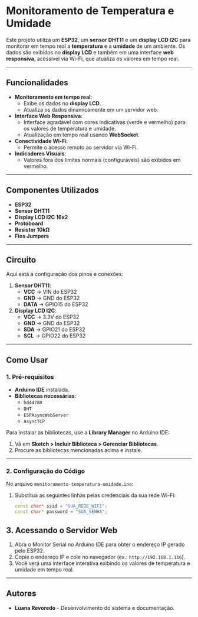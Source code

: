 # Monitoramento de Temperatura e Umidade

Este projeto utiliza um **ESP32**, um **sensor DHT11** e um **display LCD I2C** para monitorar em tempo real a **temperatura** e a **umidade** de um ambiente. Os dados são exibidos no **display LCD** e também em uma interface **web responsiva**, acessível via Wi-Fi, que atualiza os valores em tempo real.


---

## Funcionalidades
- **Monitoramento em tempo real**:
  - Exibe os dados no **display LCD**.
  - Atualiza os dados dinamicamente em um servidor web.
- **Interface Web Responsiva**:
  - Interface agradável com cores indicativas (verde e vermelho) para os valores de temperatura e umidade.
  - Atualização em tempo real usando **WebSocket**.
- **Conectividade Wi-Fi**:
  - Permite o acesso remoto ao servidor via Wi-Fi.
- **Indicadores Visuais**:
  - Valores fora dos limites normais (configuráveis) são exibidos em vermelho.

---

## Componentes Utilizados
- **ESP32**
- **Sensor DHT11**
- **Display LCD I2C 16x2**
- **Protoboard**
- **Resistor 10kΩ**
- **Fios Jumpers**

---

## Circuito
Aqui está a configuração dos pinos e conexões:
1. **Sensor DHT11**:
   - **VCC** → VIN do ESP32
   - **GND** → GND do ESP32
   - **DATA** → GPIO15 do ESP32
2. **Display LCD I2C**:
   - **VCC** → 3.3V do ESP32
   - **GND** → GND do ESP32
   - **SDA** → GPIO21 do ESP32
   - **SCL** → GPIO22 do ESP32

---

## Como Usar

### 1. Pré-requisitos
- **Arduino IDE** instalada.
- **Bibliotecas necessárias**:
  - `hd44780`
  - `DHT`
  - `ESPAsyncWebServer`
  - `AsyncTCP`

Para instalar as bibliotecas, use a **Library Manager** no Arduino IDE:
1. Vá em **Sketch > Incluir Biblioteca > Gerenciar Bibliotecas**.
2. Procure as bibliotecas mencionadas acima e instale.

---

### 2. Configuração do Código
No arquivo `monitoramento-temperatura-umidade.ino`:
1. Substitua as seguintes linhas pelas credenciais da sua rede Wi-Fi:
   ```cpp
   const char* ssid = "SUA_REDE_WIFI";
   const char* password = "SUA_SENHA";

## 3. Acessando o Servidor Web
1. Abra o Monitor Serial no Arduino IDE para obter o endereço IP gerado pelo ESP32.
2. Copie o endereço IP e cole no navegador (ex.: `http://192.168.1.116`).
3. Você verá uma interface interativa exibindo os valores de temperatura e umidade em tempo real.

--- 

## Autores

- **Luana Revoredo** - Desenvolvimento do sistema e documentação.


